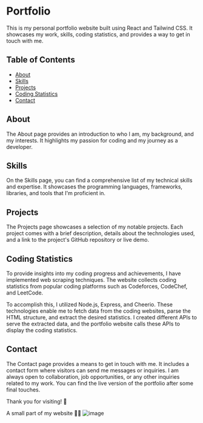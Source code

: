# Portfolio

This is my personal portfolio website built using React and Tailwind CSS. It showcases my work, skills, coding statistics, and provides a way to get in touch with me.

## Table of Contents

- [About](#about)
- [Skills](#skills)
- [Projects](#projects)
- [Coding Statistics](#coding-statistics)
- [Contact](#contact)

## About

The About page provides an introduction to who I am, my background, and my interests. It highlights my passion for coding and my journey as a developer.

## Skills

On the Skills page, you can find a comprehensive list of my technical skills and expertise. It showcases the programming languages, frameworks, libraries, and tools that I'm proficient in.

## Projects

The Projects page showcases a selection of my notable projects. Each project comes with a brief description, details about the technologies used, and a link to the project's GitHub repository or live demo.

## Coding Statistics

To provide insights into my coding progress and achievements, I have implemented web scraping techniques. The website collects coding statistics from popular coding platforms such as Codeforces, CodeChef, and LeetCode.

To accomplish this, I utilized Node.js, Express, and Cheerio. These technologies enable me to fetch data from the coding websites, parse the HTML structure, and extract the desired statistics. I created different APIs to serve the extracted data, and the portfolio website calls these APIs to display the coding statistics.

## Contact

The Contact page provides a means to get in touch with me. It includes a contact form where visitors can send me messages or inquiries. I am always open to collaboration, job opportunities, or any other inquiries related to my work.
You can find the live version of the portfolio after some final touches.

Thank you for visiting! 💖

A small part of my website 💁‍♂️
![image](https://github.com/07nikhilraj/portfolio-project/assets/86933754/a7d23606-b438-4491-a361-b71db927bf7a)

